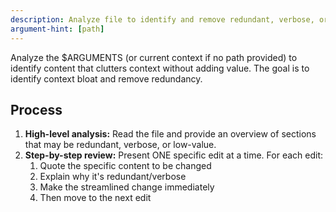 ```yaml
---
description: Analyze file to identify and remove redundant, verbose, or low-value content
argument-hint: [path]
---
```


Analyze the $ARGUMENTS (or current context if no path provided) to identify content that clutters context without adding value. The goal is to identify context bloat and remove redundancy.

## Process

1. **High-level analysis:** Read the file and provide an overview of sections that may be redundant, verbose, or low-value.
2. **Step-by-step review:** Present ONE specific edit at a time. For each edit:
   1. Quote the specific content to be changed
   2. Explain why it's redundant/verbose
   3. Make the streamlined change immediately
   4. Then move to the next edit
